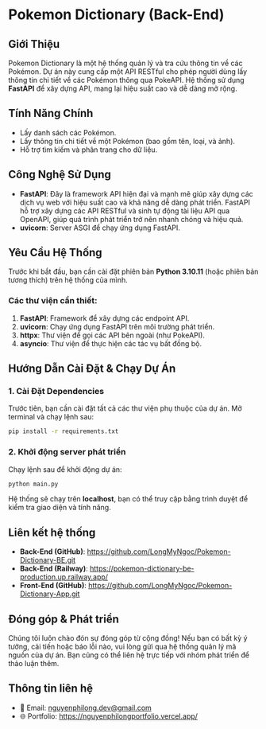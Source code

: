 # Pokemon Dictionary (Back-End)

## Giới Thiệu
Pokemon Dictionary là một hệ thống quản lý và tra cứu thông tin về các Pokémon. Dự án này cung cấp một API RESTful cho phép người dùng lấy thông tin chi tiết về các Pokémon thông qua PokeAPI. Hệ thống sử dụng **FastAPI** để xây dựng API, mang lại hiệu suất cao và dễ dàng mở rộng.

## Tính Năng Chính
- Lấy danh sách các Pokémon.
- Lấy thông tin chi tiết về một Pokémon (bao gồm tên, loại, và ảnh).
- Hỗ trợ tìm kiếm và phân trang cho dữ liệu.

## Công Nghệ Sử Dụng
- **FastAPI**: Đây là framework API hiện đại và mạnh mẽ giúp xây dựng các dịch vụ web với hiệu suất cao và khả năng dễ dàng phát triển. FastAPI hỗ trợ xây dựng các API RESTful và sinh tự động tài liệu API qua OpenAPI, giúp quá trình phát triển trở nên nhanh chóng và hiệu quả.
- **uvicorn**: Server ASGI để chạy ứng dụng FastAPI.

## Yêu Cầu Hệ Thống
Trước khi bắt đầu, bạn cần cài đặt phiên bản **Python 3.10.11** (hoặc phiên bản tương thích) trên hệ thống của mình.

### Các thư viện cần thiết:
1. **FastAPI**: Framework để xây dựng các endpoint API.
2. **uvicorn**: Chạy ứng dụng FastAPI trên môi trường phát triển.
3. **httpx**: Thư viện để gọi các API bên ngoài (như PokeAPI).
4. **asyncio**: Thư viện để thực hiện các tác vụ bất đồng bộ.
## Hướng Dẫn Cài Đặt & Chạy Dự Án

### 1. Cài Đặt Dependencies
Trước tiên, bạn cần cài đặt tất cả các thư viện phụ thuộc của dự án. Mở terminal và chạy lệnh sau:
```bash
pip install -r requirements.txt
```

### 2. Khởi động server phát triển
Chạy lệnh sau để khởi động dự án:
```bash
python main.py
```

Hệ thống sẽ chạy trên **localhost**, bạn có thể truy cập bằng trình duyệt để kiểm tra giao diện và tính năng.

## Liên kết hệ thống
- **Back-End (GitHub)**: https://github.com/LongMyNgoc/Pokemon-Dictionary-BE.git
- **Back-End (Railway)**: https://pokemon-dictionary-be-production.up.railway.app/
- **Front-End (GitHub)**: https://github.com/LongMyNgoc/Pokemon-Dictionary-App.git

## Đóng góp & Phát triển
Chúng tôi luôn chào đón sự đóng góp từ cộng đồng! Nếu bạn có bất kỳ ý tưởng, cải tiến hoặc báo lỗi nào, vui lòng gửi qua hệ thống quản lý mã nguồn của dự án. Bạn cũng có thể liên hệ trực tiếp với nhóm phát triển để thảo luận thêm.

## Thông tin liên hệ
- 📧 Email: nguyenphilong.dev@gmail.com 
- 🌐 Portfolio: https://nguyenphilongportfolio.vercel.app/
